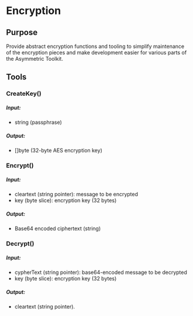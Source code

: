 Encryption
==========

## Purpose
Provide abstract encryption functions and tooling to simplify maintenance of the encryption pieces and
make development easier for various parts of the Asymmetric Toolkit.

## Tools

### CreateKey()

##### Input: 
* string (passphrase)
##### Output: 
* []byte (32-byte AES encryption key)


### Encrypt()

##### Input: 
* cleartext (string pointer): message to be encrypted
* key (byte slice): encryption key (32 bytes)
##### Output:
* Base64 encoded ciphertext (string)
 
 
### Decrypt()

##### Input: 
* cypherText (string pointer): base64-encoded message to be decrypted
* key (byte slice): encryption key (32 bytes)
##### Output:
* cleartext (string pointer).
